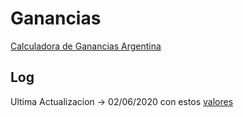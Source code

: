 # Ganancias
[Calculadora de Ganancias Argentina](https://andrey-sanchez.github.io/ganancias-ar/pages/index.html)

## Log
Ultima Actualizacion -> 02/06/2020 con estos [valores](https://www.arizmendi.com/Informaci%C3%B3n_Adicional/Ganancias_2011/000001/Deducciones_Acumuladas_a_cada_mes) 
